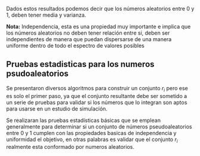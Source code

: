 Dados estos resultados podemos decir que los números aleatorios entre 0 y 1, deben tener media y varianza.

**Nota:** Independencia, esta es una propiedad muy importante e implica que los números aleatorios no deben tener relación entre si, deben ser independientes de manera que puedan dispersarse de una manera uniforme dentro de todo el espectro de valores posibles

## Pruebas estadisticas para los numeros psudoaleatorios

Se presentaron diversos algoritmos para construir un conjunto $r_i​$ pero ese es solo el primer paso, ya que el conjunto resultante debe ser sometido a un serie de pruebas para validar si los números que lo integran son aptos para usarse en un estudio de simulación.

Se realizaran las pruebas estadísticas básicas que se emplean generalmente para determinar si un conjunto de números pseudoaleatorios entre 0 y 1 cumplen con las propiedades basicas de independencia y uniformidad el objetivo, en otras palabras es validar que el conjunto $r_i$ realmente esta conformado por numeros aleatorios.



